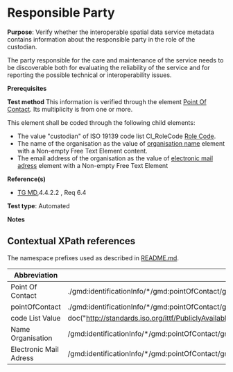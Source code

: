 # Responsible Party

**Purpose**: Verify whether the interoperable spatial data service metadata contains information about the responsible party in the role of the custodian.

The party responsible for the care and maintenance of the service needs to be discoverable both for evaluating the reliability of the 
service and for reporting the possible technical or interoperability issues.

**Prerequisites**

**Test method**
This information is verified through the element [Point Of Contact](#pointOfContact). Its multiplicity is from one or more.

This element shall be coded through the following child elements:
* The value "custodian" of ISO 19139 code list CI_RoleCode [Role Code](#codeListValue).
* The name of the organisation as the value of [organisation name](#organisationName) element with a Non-empty Free Text Element content. 
* The email address of the organisation as the value of [electronic mail adress](#electronicMailAddress) element with a Non-empty Free Text Element

**Reference(s)**

* [TG MD](http://inspire.ec.europa.eu/id/ats/metadata/2.0/sds/README#ref_TG_MD),4.4.2.2 , Req 6.4

**Test type**: Automated

**Notes**

## Contextual XPath references

The namespace prefixes used as described in [README.md](README.md#namespaces).

Abbreviation                                   |  XPath expression (relative to gmd:MD_Metadata)
---------------------------------------------------------- | -------------------------------------------------------------------------
<a name="custodian">Point Of Contact</a>   | ./gmd:identificationInfo/\*/gmd:pointOfContact/gmd:CI_ResponsibleParty[1]
<a name="custodian">pointOfContact</a>   | ./gmd:identificationInfo/\*/gmd:pointOfContact/gmd:CI_ResponsibleParty[1]/\*/gmd:CI_RoleCode/@codeList 
<a name="codeListValue"></a> code List Value | doc("http://standards.iso.org/ittf/PubliclyAvailableStandards/ISO_19139_Schemas/resources/codelist/gmxCodelists.xml)//gmx:CodeListDictionary[@gml:id='CI_RoleCode']//gml:identifier/text()
<a name="organisationName">Name Organisation</a>   | /gmd:identificationInfo/\*/gmd:pointOfContact/gmd:CI_ResponsibleParty[1]/<gmd:organisationName>/text()
<a name="electronicMailAddress">Electronic Mail Adress</a>   | /gmd:identificationInfo/\*/gmd:pointOfContact/gmd:CI_ResponsibleParty[1]/gmd:contactInfo/\*/gmd:address/\*/gmd:electronicMailAddress/text()


